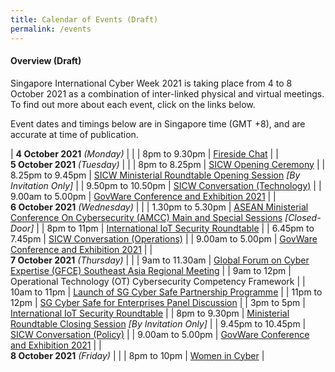 ```yaml
---
title: Calendar of Events (Draft)
permalink: /events
---
```

#### **Overview (Draft)**

Singapore International Cyber Week 2021 is taking place from 4 to 8 October 2021 as a combination of inter-linked physical and virtual meetings. To find out more about each event, click on the links below.

Event dates and timings below are in Singapore time (GMT +8), and are accurate at time of publication.

| **4 October 2021** *(Monday)*    |                                                                                                |
| 8pm to 9.30pm              | [Fireside Chat](/events/fireside-chat)                                                                                  |
| <br> **5 October 2021** *(Tuesday)*   |                                                                                                |
| 8pm to 8.25pm              | [SICW Opening Ceremony](/events/opening-ceremony)                                                                          |
| 8.25pm to 9.45pm           | [SICW Ministerial Roundtable Opening Session](/events/ministerial-roundtable-opening) *[By Invitation Only]*                               |
| 9.50pm to 10.50pm          | [SICW Conversation (Technology)](/events/sicw-conversation-technology)                                                                 |
| 9.00am to 5.00pm           | [GovWare Conference and Exhibition 2021](/events/govware1)                                                         |
| <br> **6 October 2021** *(Wednesday)* |                                                                                                |
| 1.30pm to 5.30pm           | [ASEAN Ministerial Conference On Cybersecurity (AMCC) Main and   Special Sessions](/events/amcc) *[Closed-Door]* |
| 8pm to 11pm                | [International IoT Security Roundtable](/events/iot1)                                                          |
| 6.45pm to 7.45pm           | [SICW Conversation (Operations)](/events/sicw-conversation-operations)                                                                 |
| 9.00am to 5.00pm           | [GovWare Conference and Exhibition 2021](/events/govware2)                                                         |
| <br> **7 October 2021** *(Thursday)*  |                                                                                                |
| 9am to 11.30am             | [Global Forum on Cyber Expertise (GFCE) Southeast Asia Regional   Meeting](/events/gfce)                       |
| 9am to 12pm                | Operational Technology (OT) Cybersecurity Competency   Framework                               |
| 10am to 11pm               | [Launch of SG Cyber Safe Partnership Programme](/events/launch-of-sg-cyber-safe)                                                  |
| 11pm to 12pm               | [SG Cyber Safe for Enterprises Panel Discussion](/events/sg-cyber-safe-enterprises)                                                 |
| 3pm to 5pm                 | [International IoT Security Roundtable](/events/iot2)                                                          |
| 8pm to 9.30pm              | [Ministerial Roundtable Closing Session](/events/ministerial-roundtable-closing) *[By Invitation Only]*                                    |
| 9.45pm to 10.45pm          | [SICW Conversation (Policy)](/events/sicw-conversation-policy)                                                                     |
| 9.00am to 5.00pm           | [GovWare Conference and Exhibition 2021](/events/govware3)                                                         |
| <br> **8 October 2021** *(Friday)*    |                                                                                                |
| 8pm to 10pm                | [Women in Cyber](/events/women-in-cyber)                                                                                 |